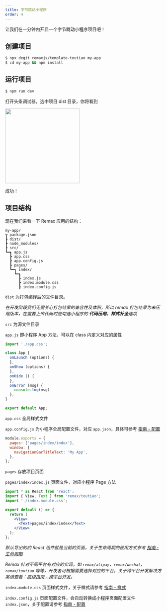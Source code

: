 ```yaml
---
title: 字节跳动小程序
order: 4
---
```


让我们在一分钟内开启一个字节跳动小程序项目吧！

## 创建项目

```bash
$ npx degit remaxjs/template-toutiao my-app
$ cd my-app && npm install
```

## 运行项目

```bash
$ npm run dev
```

打开头条调试器，选中项目 dist 目录，你将看到

<img src="https://i.loli.net/2019/10/30/4QeOUqDBmbH52iK.png" width="240" />

成功！

## 项目结构

现在我们来看一下 Remax 应用的结构：

```
my-app/
┳ package.json
┣ dist/
┣ node_modules/
┣ src/
┗━┓ app.js
  ┣ app.css
  ┣ app.config.js
  ┣ pages/
  ┗━┓ index/
    ┗━┓
      ┣ index.js
      ┣ index.module.css
      ┣ index.config.js
```

`dist` 为打包编译后的文件目录。

_在开发阶段我们无需关心打包结果的兼容性及体积，所以 remax 打包结果为未压缩版本，在需要上传代码时应勾选小程序的 **代码压缩**，**样式补全**选项_

`src` 为源文件目录

`app.js` 即小程序 App 方法，可以在 class 内定义对应的属性

```js
import './app.css';

class App {
  onLaunch (options) {
  },
  onShow (options) {
  },
  onHide () {
  },
  onError (msg) {
    console.log(msg)
  },
}

export default App;
```

`app.css` 全局样式文件

`app.config.js` 为小程序全局配置文件，对应 `app.json`，具体可参考 [指南 - 配置](/guide/config)

```js
module.exports = {
  pages: ['pages/index/index'],
  window: {
    navigationBarTitleText: 'My App',
  },
};
```

`pages` 存放项目页面

`pages/index/index.js` 页面文件，对应小程序 Page 方法

```jsx
import * as React from 'react';
import { View, Text } from 'remax/toutiao';
import './index.module.css';

export default () => {
  return (
    <View>
      <Text>pages/index/index</Text>
    </View>
  );
};
```

_默认导出的的 React 组件就是当前的页面，关于生命周期的使用方式参考 [指南 - 生命周期](/guide/lifecycle)_

_Remax 针对不同平台有对应的实现，如 `remax/alipay`，`remax/wechat`，`remax/toutiao` 等等，开发者可根据需要选择对应的平台。关于跨平台开发解决方案请查看：[高级指南 - 跨平台开发](/advanced-guide/cross-platform)。_

`index.module.css` 页面样式文件，关于样式请参考 [指南 - 样式](/guide/style)

`index.config.js` 页面配置文件，会自动转换成小程序页面配置文件 `index.json`，关于配置请参考 [指南 - 配置](./guide/config)

